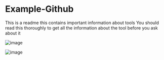 # Example-Github
This is a readme this contains important information about tools
You should read this thoroughly to get all the information about the tool before you ask about it

![image](https://github.com/dev-cyw/Example-Github/assets/98186075/4ce8f302-571a-4c5d-a3b2-d5d4029369b3)


![image](https://github.com/dev-cyw/Example-Github/assets/98186075/f5412e58-2d32-4acf-8ee2-d9f94c156838)
